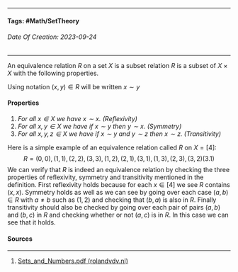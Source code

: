 __________________________________________________________________________
#### **Tags:** #Math/SetTheory
###### *Date Of Creation: 2023-09-24*
__________________________________________________________________________

An equivalence relation $R$ on a set $X$ is a subset relation $R$ is a subset of $X \times X$ with the following properties. 

Using notation $(x, y) \in R$ will be written $x \sim y$
#### Properties
1. *For all $x \in X$ we have $x \sim x$. (Reflexivity)*
2. *For all $x,y \in X$ we have if $x \sim y$ then $y \sim x$. (Symmetry)*
3. *For all $x,y,z \in X$ we have if $x \sim y$ and $y \sim z$ then $x \sim z$. (Transitivity)*

Here is a simple example of an equivalence relation called $R$ on $X = [4]:$ $$R = {(0, 0),(1, 1),(2, 2),(3, 3),(1, 2),(2, 1),(3, 1),(1, 3),(2, 3),(3, 2)} (3.1)$$ We can verify that $R$ is indeed an equivalence relation by checking the three properties of reflexivity, symmetry and transitivity mentioned in the definition. First reflexivity holds because for each $x ∈ [4]$ we see $R$ contains $(x, x)$. Symmetry holds as well as we can see by going over each case $(a, b) ∈ R$ with $a \not = b$ such as $(1, 2)$ and checking that $(b, a)$ is also in $R$. Finally transitivity should also be checked by going over each pair of pairs $(a, b)$ and $(b, c)$ in $R$ and checking whether or not $(a, c)$ is in $R$. In this case we can see that it holds.
#### Sources
__________________________________________________________________________
1. [Sets_and_Numbers.pdf (rolandvdv.nl)](https://www.rolandvdv.nl/Sets_and_Numbers.pdf)